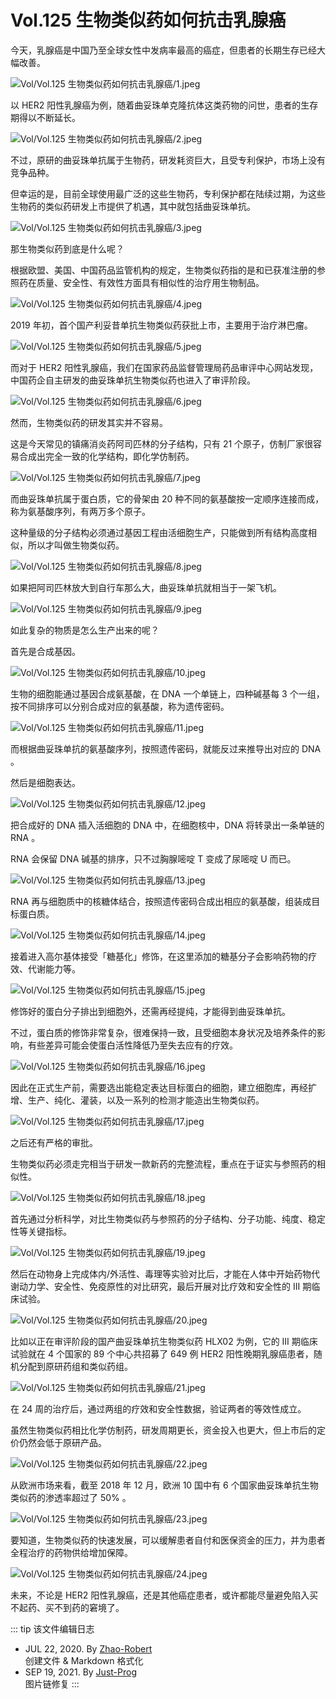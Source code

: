 # Vol.125 生物类似药如何抗击乳腺癌

今天，乳腺癌是中国乃至全球女性中发病率最高的癌症，但患者的长期生存已经大幅改善。

![Vol/Vol.125 生物类似药如何抗击乳腺癌/1.jpeg](https://cdn.jsdelivr.net/gh/ipaperclip-icu/static/image/文字稿/Vol/Vol.125%20生物类似药如何抗击乳腺癌/1.jpeg)

以 HER2 阳性乳腺癌为例，随着曲妥珠单克隆抗体这类药物的问世，患者的生存期得以不断延长。

![Vol/Vol.125 生物类似药如何抗击乳腺癌/2.jpeg](https://cdn.jsdelivr.net/gh/ipaperclip-icu/static/image/文字稿/Vol/Vol.125%20生物类似药如何抗击乳腺癌/2.jpeg)

不过，原研的曲妥珠单抗属于生物药，研发耗资巨大，且受专利保护，市场上没有竞争品种。

但幸运的是，目前全球使用最广泛的这些生物药，专利保护都在陆续过期，为这些生物药的类似药研发上市提供了机遇，其中就包括曲妥珠单抗。

![Vol/Vol.125 生物类似药如何抗击乳腺癌/3.jpeg](https://cdn.jsdelivr.net/gh/ipaperclip-icu/static/image/文字稿/Vol/Vol.125%20生物类似药如何抗击乳腺癌/3.jpeg)

那生物类似药到底是什么呢？

根据欧盟、美国、中国药品监管机构的规定，生物类似药指的是和已获准注册的参照药在质量、安全性、有效性方面具有相似性的治疗用生物制品。

![Vol/Vol.125 生物类似药如何抗击乳腺癌/4.jpeg](https://cdn.jsdelivr.net/gh/ipaperclip-icu/static/image/文字稿/Vol/Vol.125%20生物类似药如何抗击乳腺癌/4.jpeg)

2019 年初，首个国产利妥昔单抗生物类似药获批上市，主要用于治疗淋巴瘤。

![Vol/Vol.125 生物类似药如何抗击乳腺癌/5.jpeg](https://cdn.jsdelivr.net/gh/ipaperclip-icu/static/image/文字稿/Vol/Vol.125%20生物类似药如何抗击乳腺癌/5.jpeg)

而对于 HER2 阳性乳腺癌，我们在国家药品监督管理局药品审评中心网站发现，中国药企自主研发的曲妥珠单抗生物类似药也进入了审评阶段。

![Vol/Vol.125 生物类似药如何抗击乳腺癌/6.jpeg](https://cdn.jsdelivr.net/gh/ipaperclip-icu/static/image/文字稿/Vol/Vol.125%20生物类似药如何抗击乳腺癌/6.jpeg)

然而，生物类似药的研发其实并不容易。

这是今天常见的镇痛消炎药阿司匹林的分子结构，只有 21 个原子，仿制厂家很容易合成出完全一致的化学结构，即化学仿制药。

![Vol/Vol.125 生物类似药如何抗击乳腺癌/7.jpeg](https://cdn.jsdelivr.net/gh/ipaperclip-icu/static/image/文字稿/Vol/Vol.125%20生物类似药如何抗击乳腺癌/7.jpeg)

而曲妥珠单抗属于蛋白质，它的骨架由 20 种不同的氨基酸按一定顺序连接而成，称为氨基酸序列，有两万多个原子。

这种量级的分子结构必须通过基因工程由活细胞生产，只能做到所有结构高度相似，所以才叫做生物类似药。

![Vol/Vol.125 生物类似药如何抗击乳腺癌/8.jpeg](https://cdn.jsdelivr.net/gh/ipaperclip-icu/static/image/文字稿/Vol/Vol.125%20生物类似药如何抗击乳腺癌/8.jpeg)

如果把阿司匹林放大到自行车那么大，曲妥珠单抗就相当于一架飞机。

![Vol/Vol.125 生物类似药如何抗击乳腺癌/9.jpeg](https://cdn.jsdelivr.net/gh/ipaperclip-icu/static/image/文字稿/Vol/Vol.125%20生物类似药如何抗击乳腺癌/9.jpeg)

如此复杂的物质是怎么生产出来的呢？

首先是合成基因。

![Vol/Vol.125 生物类似药如何抗击乳腺癌/10.jpeg](https://cdn.jsdelivr.net/gh/ipaperclip-icu/static/image/文字稿/Vol/Vol.125%20生物类似药如何抗击乳腺癌/10.jpeg)

生物的细胞能通过基因合成氨基酸，在 DNA 一个单链上，四种碱基每 3 个一组，按不同排序可以分别合成对应的氨基酸，称为遗传密码。

![Vol/Vol.125 生物类似药如何抗击乳腺癌/11.jpeg](https://cdn.jsdelivr.net/gh/ipaperclip-icu/static/image/文字稿/Vol/Vol.125%20生物类似药如何抗击乳腺癌/11.jpeg)

而根据曲妥珠单抗的氨基酸序列，按照遗传密码，就能反过来推导出对应的 DNA 。

然后是细胞表达。

![Vol/Vol.125 生物类似药如何抗击乳腺癌/12.jpeg](https://cdn.jsdelivr.net/gh/ipaperclip-icu/static/image/文字稿/Vol/Vol.125%20生物类似药如何抗击乳腺癌/12.jpeg)

把合成好的 DNA 插入活细胞的 DNA 中，在细胞核中，DNA 将转录出一条单链的 RNA 。

RNA 会保留 DNA 碱基的排序，只不过胸腺嘧啶 T 变成了尿嘧啶 U 而已。

![Vol/Vol.125 生物类似药如何抗击乳腺癌/13.jpeg](https://cdn.jsdelivr.net/gh/ipaperclip-icu/static/image/文字稿/Vol/Vol.125%20生物类似药如何抗击乳腺癌/13.jpeg)

RNA 再与细胞质中的核糖体结合，按照遗传密码合成出相应的氨基酸，组装成目标蛋白质。

![Vol/Vol.125 生物类似药如何抗击乳腺癌/14.jpeg](https://cdn.jsdelivr.net/gh/ipaperclip-icu/static/image/文字稿/Vol/Vol.125%20生物类似药如何抗击乳腺癌/14.jpeg)

接着进入高尔基体接受「糖基化」修饰，在这里添加的糖基分子会影响药物的疗效、代谢能力等。

![Vol/Vol.125 生物类似药如何抗击乳腺癌/15.jpeg](https://cdn.jsdelivr.net/gh/ipaperclip-icu/static/image/文字稿/Vol/Vol.125%20生物类似药如何抗击乳腺癌/15.jpeg)

修饰好的蛋白分子排出到细胞外，还需再经提纯，才能得到曲妥珠单抗。

不过，蛋白质的修饰非常复杂，很难保持一致，且受细胞本身状况及培养条件的影响，有些差异可能会使蛋白活性降低乃至失去应有的疗效。

![Vol/Vol.125 生物类似药如何抗击乳腺癌/16.jpeg](https://cdn.jsdelivr.net/gh/ipaperclip-icu/static/image/文字稿/Vol/Vol.125%20生物类似药如何抗击乳腺癌/16.jpeg)

因此在正式生产前，需要选出能稳定表达目标蛋白的细胞，建立细胞库，再经扩增、生产、纯化、灌装，以及一系列的检测才能造出生物类似药。

![Vol/Vol.125 生物类似药如何抗击乳腺癌/17.jpeg](https://cdn.jsdelivr.net/gh/ipaperclip-icu/static/image/文字稿/Vol/Vol.125%20生物类似药如何抗击乳腺癌/17.jpeg)

之后还有严格的审批。

生物类似药必须走完相当于研发一款新药的完整流程，重点在于证实与参照药的相似性。

![Vol/Vol.125 生物类似药如何抗击乳腺癌/18.jpeg](https://cdn.jsdelivr.net/gh/ipaperclip-icu/static/image/文字稿/Vol/Vol.125%20生物类似药如何抗击乳腺癌/18.jpeg)

首先通过分析科学，对比生物类似药与参照药的分子结构、分子功能、纯度、稳定性等关键指标。

![Vol/Vol.125 生物类似药如何抗击乳腺癌/19.jpeg](https://cdn.jsdelivr.net/gh/ipaperclip-icu/static/image/文字稿/Vol/Vol.125%20生物类似药如何抗击乳腺癌/19.jpeg)

然后在动物身上完成体内/外活性、毒理等实验对比后，才能在人体中开始药物代谢动力学、安全性、免疫原性的对比研究，最后开展对比疗效和安全性的 III 期临床试验。

![Vol/Vol.125 生物类似药如何抗击乳腺癌/20.jpeg](https://cdn.jsdelivr.net/gh/ipaperclip-icu/static/image/文字稿/Vol/Vol.125%20生物类似药如何抗击乳腺癌/20.jpeg)

比如以正在审评阶段的国产曲妥珠单抗生物类似药 HLX02 为例，它的 III 期临床试验就在 4 个国家的 89 个中心共招募了 649 例 HER2 阳性晚期乳腺癌患者，随机分配到原研药组和类似药组。

![Vol/Vol.125 生物类似药如何抗击乳腺癌/21.jpeg](https://cdn.jsdelivr.net/gh/ipaperclip-icu/static/image/文字稿/Vol/Vol.125%20生物类似药如何抗击乳腺癌/21.jpeg)

在 24 周的治疗后，通过两组的疗效和安全性数据，验证两者的等效性成立。

虽然生物类似药相比化学仿制药，研发周期更长，资金投入也更大，但上市后的定价仍然会低于原研产品。

![Vol/Vol.125 生物类似药如何抗击乳腺癌/22.jpeg](https://cdn.jsdelivr.net/gh/ipaperclip-icu/static/image/文字稿/Vol/Vol.125%20生物类似药如何抗击乳腺癌/22.jpeg)

从欧洲市场来看，截至 2018 年 12 月，欧洲 10 国中有 6 个国家曲妥珠单抗生物类似药的渗透率超过了 50% 。

![Vol/Vol.125 生物类似药如何抗击乳腺癌/23.jpeg](https://cdn.jsdelivr.net/gh/ipaperclip-icu/static/image/文字稿/Vol/Vol.125%20生物类似药如何抗击乳腺癌/23.jpeg)

要知道，生物类似药的快速发展，可以缓解患者自付和医保资金的压力，并为患者全程治疗的药物供给增加保障。

![Vol/Vol.125 生物类似药如何抗击乳腺癌/24.jpeg](https://cdn.jsdelivr.net/gh/ipaperclip-icu/static/image/文字稿/Vol/Vol.125%20生物类似药如何抗击乳腺癌/24.jpeg)

未来，不论是 HER2 阳性乳腺癌，还是其他癌症患者，或许都能尽量避免陷入买不起药、买不到药的窘境了。

::: tip 该文件编辑日志

- JUL 22, 2020. By [Zhao-Robert](https://github.com/Zhao-Robert)  
创建文件 & Markdown 格式化
- SEP 19, 2021. By [Just-Prog](https://github.com/Just-Prog)  
图片链修复
:::
